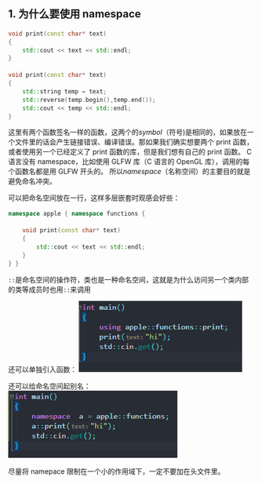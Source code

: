 ## 1. 为什么要使用 namespace

```cpp
void print(const char* text)
{
	std::cout << text << std::endl;
}

void print(const char* text)
{
	std::string temp = text;
	std::reverse(temp.begin(),temp.end());
	std::cout << temp << std::endl;
}
```

这里有两个函数签名一样的函数，这两个的*symbol*（符号)是相同的，如果放在一个文件里的话会产生链接错误、编译错误。那如果我们确实想要两个 print 函数，或者使用另一个已经定义了 print 函数的库，但是我们想有自己的 print 函数。
C 语言没有 namespace，比如使用 GLFW 库（C 语言的 OpenGL 库），调用的每个函数名都是用 GLFW 开头的。
所以*namespace*（名称空间）的主要目的就是避免命名冲突。

可以把命名空间放在一行，这样多层嵌套时观感会好些：

```cpp
namespace apple { namespace functions {

	void print(const char* text)
	{
		std::cout << text << std::endl;
	}
} }
```

`::`是命名空间的操作符，类也是一种命名空间，这就是为什么访问另一个类内部的类等成员时也用`::`来调用

还可以单独引入函数：
![](./storage%20bag/Pasted%20image%2020230723174600.png)

还可以给命名空间起别名：
![](./storage%20bag/Pasted%20image%2020230723175142.png)

尽量将 namepace 限制在一个小的作用域下，一定不要加在头文件里。
